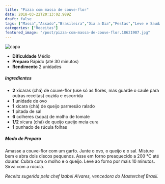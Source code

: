 ```yaml
---
title: "Pizza com massa de couve-flor"
date: 2018-03-22T20:13:02.989Z
draft: false
tags: ["Massa","Assado","Brasileira","Dia a Dia","Festas","Leve e Saudável","Alimentação saudável","Pizza","Receitas","Receitas simples e fáceis"]
categories: ["Receitas"]
featured_image: "/post/pizza-com-massa-de-couve-flor.18621907.jpg"
---
```


![capa](/post/pizza-com-massa-de-couve-flor.18621907.jpg)

*   **Dificuldade** Médio
*   **Preparo** Rápido (até 30 minutos)
*   **Rendimento** 2 unidades

##### Ingredientes

*   **2** xícaras (chá) de couve-flor (use só as flores, mas guarde o caule para outras receitas) cozida e escorrida
*   **1** unidade de ovo
*   **1** xícara (chá) de queijo parmesão ralado 
*   **1** pitada de sal
*   **6** colheres (sopa) de molho de tomate
*   **1/2** xícara (chá) de queijo queijo meia cura
*   **1** punhado de rúcula folhas

##### Modo de Preparo

Amasse a couve-flor com um garfo. Junte o ovo, o queijo e o sal. Misture bem e abra dois discos pequenos. Asse em forno preaquecido a 200 °C até dourar. Cubra com o molho e o queijo. Leve ao forno por mais 10 minutos. Sirva com a rúcula.

_Receita sugerida pela chef Izabel Alvares, vencedora do Masterchef Brasil._
